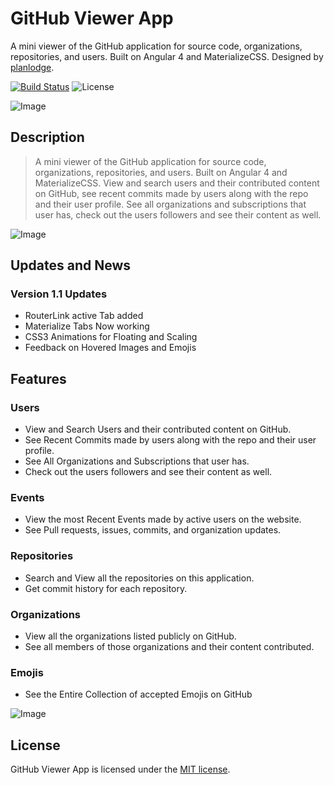 # GitHub Viewer App

A mini viewer of the GitHub application for source code, organizations, repositories, and users. Built on Angular 4 and MaterializeCSS. Designed by [planlodge](http://planlodge.com).

[![Build Status](https://travis-ci.org/stevenbenner/jquery-powertip.svg?branch=master)](https://travis-ci.org/stevenbenner/jquery-powertip)
![License](https://img.shields.io/packagist/l/doctrine/orm.svg)

![Image](https://github.com/planlodge/GitHub-Viewer-App/blob/master/screenV.png?raw=true)

## Description

> A mini viewer of the GitHub application for source code, organizations, repositories, and users. Built on Angular 4 and MaterializeCSS. View and search users and their contributed content on GitHub, see recent commits made by users along with the repo and their user profile.  See all organizations and subscriptions that user has, check out the users followers and see their content as well.

![Image](https://github.com/planlodge/GitHub-Viewer-App/blob/master/screenC.png?raw=true)

## Updates and News

### Version 1.1 Updates
- RouterLink active Tab added
- Materialize Tabs Now working
- CSS3 Animations for Floating and Scaling
- Feedback on Hovered Images and Emojis

## Features

### Users
- View and Search Users and their contributed content on GitHub.
- See Recent Commits made by users along with the repo and their user profile.
- See All Organizations and Subscriptions that user has.
- Check out the users followers and see their content as well.
### Events
- View the most Recent Events made by active users on the website.
- See Pull requests, issues, commits, and organization updates.
### Repositories
- Search and View all the repositories on this application.
- Get commit history for each repository.
### Organizations
- View all the organizations listed publicly on GitHub.
- See all members of those organizations and their content contributed.
### Emojis
- See the Entire Collection of accepted Emojis on GitHub

![Image](https://github.com/planlodge/GitHub-Viewer-App/blob/master/screenC.png?raw=true)

## License

GitHub Viewer App is licensed under the [MIT license](http://opensource.org/licenses/MIT).
